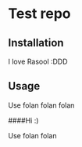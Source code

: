 # Test repo

## Installation
I love Rasool :DDD

## Usage 
Use folan folan folan

####Hi :)

Use folan folan
